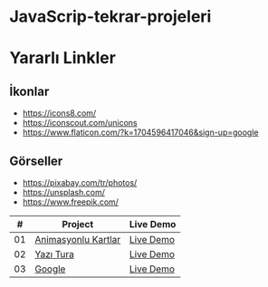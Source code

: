 # JavaScrip-tekrar-projeleri

# Yararlı Linkler

## İkonlar

- https://icons8.com/
- https://iconscout.com/unicons
- https://www.flaticon.com/?k=1704596417046&sign-up=google

## Görseller

- https://pixabay.com/tr/photos/
- https://unsplash.com/
- https://www.freepik.com/

|   #   | Project                                                                                                | Live Demo                                                                              |
| :---: | ------------------------------------------------------------------------------------------------------ | -------------------------------------------------------------------------------------- |
|  01   | [Animasyonlu Kartlar](https://github.com/seyemr/JavaScrip-tekrar-projeleri/tree/main/AnimasyonCartlar) | [Live Demo](https://65993f9ba11f67c49c29458e--stupendous-rolypoly-d0af72.netlify.app/) |
|  02   | [Yazı Tura](https://github.com/seyemr/JavaScrip-tekrar-projeleri/tree/main/yazitura)                   | [Live Demo](https://659a2db15fbe694bfa78c2e2--boisterous-dodol-531f00.netlify.app/)    |
|  03   | [Google](https://github.com/seyemr/JavaScrip-tekrar-projeleri/tree/main/google)                        | [Live Demo](https://659c80971ae1973967b8313a--wondrous-longma-84f922.netlify.app/)     |
